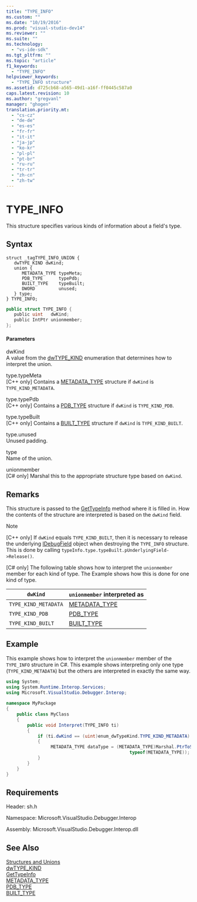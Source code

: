 ```yaml
---
title: "TYPE_INFO"
ms.custom: ""
ms.date: "10/19/2016"
ms.prod: "visual-studio-dev14"
ms.reviewer: ""
ms.suite: ""
ms.technology: 
  - "vs-ide-sdk"
ms.tgt_pltfrm: ""
ms.topic: "article"
f1_keywords: 
  - "TYPE_INFO"
helpviewer_keywords: 
  - "TYPE_INFO structure"
ms.assetid: d725cb68-a565-49d1-a16f-ff0445c587a0
caps.latest.revision: 10
ms.author: "gregvanl"
manager: "ghogen"
translation.priority.mt: 
  - "cs-cz"
  - "de-de"
  - "es-es"
  - "fr-fr"
  - "it-it"
  - "ja-jp"
  - "ko-kr"
  - "pl-pl"
  - "pt-br"
  - "ru-ru"
  - "tr-tr"
  - "zh-cn"
  - "zh-tw"
---
```

# TYPE_INFO
This structure specifies various kinds of information about a field's type.  
  
## Syntax  
  
```cpp#  
struct _tagTYPE_INFO_UNION {  
   dwTYPE_KIND dwKind;  
   union {  
      METADATA_TYPE typeMeta;  
      PDB_TYPE      typePdb;  
      BUILT_TYPE    typeBuilt;  
      DWORD         unused;  
   } type;  
} TYPE_INFO;  
```  
  
```c#  
public struct TYPE_INFO {  
   public uint   dwKind;  
   public IntPtr unionmember;  
};  
```  
  
#### Parameters  
 dwKind  
 A value from the [dwTYPE_KIND](../extensibility-debugger-reference/dwtype_kind.md) enumeration that determines how to interpret the union.  
  
 type.typeMeta  
 [C++ only] Contains a [METADATA_TYPE](../extensibility-debugger-reference/metadata_type.md) structure if `dwKind` is `TYPE_KIND_METADATA`.  
  
 type.typePdb  
 [C++ only] Contains a [PDB_TYPE](../extensibility-debugger-reference/pdb_type.md) structure if `dwKind` is `TYPE_KIND_PDB`.  
  
 type.typeBuilt  
 [C++ only] Contains a [BUILT_TYPE](../extensibility-debugger-reference/built_type.md) structure if `dwKind` is `TYPE_KIND_BUILT`.  
  
 type.unused  
 Unused padding.  
  
 type  
 Name of the union.  
  
 unionmember  
 [C# only] Marshal this to the appropriate structure type based on `dwKind`.  
  
## Remarks  
 This structure is passed to the [GetTypeInfo](../extensibility-debugger-reference/idebugfield--gettypeinfo.md) method where it is filled in. How the contents of the structure are interpreted is based on the `dwKind` field.  
  
> [!NOTE]
>  [C++ only] If `dwKind` equals `TYPE_KIND_BUILT`, then it is necessary to release the underlying [IDebugField](../extensibility-debugger-reference/idebugfield.md) object when destroying the `TYPE_INFO` structure. This is done by calling `typeInfo.type.typeBuilt.pUnderlyingField->Release()`.  
  
 [C# only] The following table shows how to interpret the `unionmember` member for each kind of type. The Example shows how this is done for one kind of type.  
  
|`dwKind`|`unionmember` interpreted as|  
|--------------|----------------------------------|  
|`TYPE_KIND_METADATA`|[METADATA_TYPE](../extensibility-debugger-reference/metadata_type.md)|  
|`TYPE_KIND_PDB`|[PDB_TYPE](../extensibility-debugger-reference/pdb_type.md)|  
|`TYPE_KIND_BUILT`|[BUILT_TYPE](../extensibility-debugger-reference/built_type.md)|  
  
## Example  
 This example shows how to interpret the `unionmember` member of the `TYPE_INFO` structure in C#. This example shows interpreting only one type (`TYPE_KIND_METADATA`) but the others are interpreted in exactly the same way.  
  
```c#  
using System;  
using System.Runtime.Interop.Services;  
using Microsoft.VisualStudio.Debugger.Interop;  
  
namespace MyPackage  
{  
    public class MyClass  
    {  
        public void Interpret(TYPE_INFO ti)  
        {  
            if (ti.dwKind == (uint)enum_dwTypeKind.TYPE_KIND_METADATA)  
            {  
                 METADATA_TYPE dataType = (METADATA_TYPE)Marshal.PtrToStructure(ti.unionmember,  
                                               typeof(METADATA_TYPE));  
            }  
        }  
    }  
}  
```  
  
## Requirements  
 Header: sh.h  
  
 Namespace: Microsoft.VisualStudio.Debugger.Interop  
  
 Assembly: Microsoft.VisualStudio.Debugger.Interop.dll  
  
## See Also  
 [Structures and Unions](../extensibility-debugger-reference/structures-and-unions.md)   
 [dwTYPE_KIND](../extensibility-debugger-reference/dwtype_kind.md)   
 [GetTypeInfo](../extensibility-debugger-reference/idebugfield--gettypeinfo.md)   
 [METADATA_TYPE](../extensibility-debugger-reference/metadata_type.md)   
 [PDB_TYPE](../extensibility-debugger-reference/pdb_type.md)   
 [BUILT_TYPE](../extensibility-debugger-reference/built_type.md)